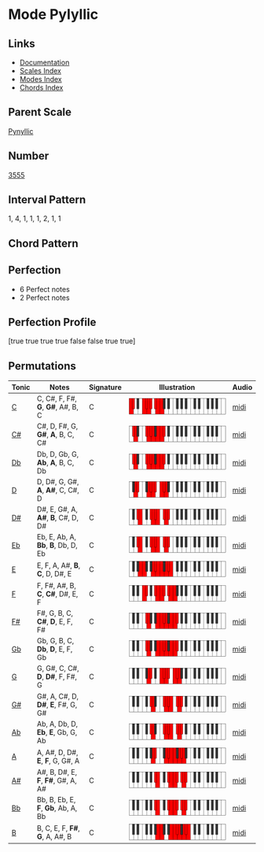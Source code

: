 # Mode Pylyllic

## Links

- [Documentation](index.md)
- [Scales Index](Scales.md)
- [Modes Index](Modes.md)
- [Chords Index](Chords.md)

## Parent Scale

[Pynyllic](ScalePynyllic.md)

## Number

[3555](https://ianring.com/musictheory/scales/3555)

## Interval Pattern

1, 4, 1, 1, 1, 2, 1, 1

## Chord Pattern



## Perfection

- 6 Perfect notes
- 2 Perfect notes

## Perfection Profile

[true true true true false false true true]

## Permutations

| Tonic | Notes | Signature | Illustration | Audio |
|-------|-------|-----------|--------------|-------|
| [C](ModeCNaturalPylyllic.md) | C, C#, F, F#, **G**, **G#**, A#, B, C | C | ![CNaturalPylyllic](ModeCNaturalPylyllic.png) | [midi](https://github.com/edipermadi/music/blob/main/docs/ModeCNaturalPylyllic.mid?raw=true) |
| [C#](ModeCSharpPylyllic.md) | C#, D, F#, G, **G#**, **A**, B, C, C# | C | ![CSharpPylyllic](ModeCSharpPylyllic.png) | [midi](https://github.com/edipermadi/music/blob/main/docs/ModeCSharpPylyllic.mid?raw=true) |
| [Db](ModeDFlatPylyllic.md) | Db, D, Gb, G, **Ab**, **A**, B, C, Db | C | ![DFlatPylyllic](ModeDFlatPylyllic.png) | [midi](https://github.com/edipermadi/music/blob/main/docs/ModeDFlatPylyllic.mid?raw=true) |
| [D](ModeDNaturalPylyllic.md) | D, D#, G, G#, **A**, **A#**, C, C#, D | C | ![DNaturalPylyllic](ModeDNaturalPylyllic.png) | [midi](https://github.com/edipermadi/music/blob/main/docs/ModeDNaturalPylyllic.mid?raw=true) |
| [D#](ModeDSharpPylyllic.md) | D#, E, G#, A, **A#**, **B**, C#, D, D# | C | ![DSharpPylyllic](ModeDSharpPylyllic.png) | [midi](https://github.com/edipermadi/music/blob/main/docs/ModeDSharpPylyllic.mid?raw=true) |
| [Eb](ModeEFlatPylyllic.md) | Eb, E, Ab, A, **Bb**, **B**, Db, D, Eb | C | ![EFlatPylyllic](ModeEFlatPylyllic.png) | [midi](https://github.com/edipermadi/music/blob/main/docs/ModeEFlatPylyllic.mid?raw=true) |
| [E](ModeENaturalPylyllic.md) | E, F, A, A#, **B**, **C**, D, D#, E | C | ![ENaturalPylyllic](ModeENaturalPylyllic.png) | [midi](https://github.com/edipermadi/music/blob/main/docs/ModeENaturalPylyllic.mid?raw=true) |
| [F](ModeFNaturalPylyllic.md) | F, F#, A#, B, **C**, **C#**, D#, E, F | C | ![FNaturalPylyllic](ModeFNaturalPylyllic.png) | [midi](https://github.com/edipermadi/music/blob/main/docs/ModeFNaturalPylyllic.mid?raw=true) |
| [F#](ModeFSharpPylyllic.md) | F#, G, B, C, **C#**, **D**, E, F, F# | C | ![FSharpPylyllic](ModeFSharpPylyllic.png) | [midi](https://github.com/edipermadi/music/blob/main/docs/ModeFSharpPylyllic.mid?raw=true) |
| [Gb](ModeGFlatPylyllic.md) | Gb, G, B, C, **Db**, **D**, E, F, Gb | C | ![GFlatPylyllic](ModeGFlatPylyllic.png) | [midi](https://github.com/edipermadi/music/blob/main/docs/ModeGFlatPylyllic.mid?raw=true) |
| [G](ModeGNaturalPylyllic.md) | G, G#, C, C#, **D**, **D#**, F, F#, G | C | ![GNaturalPylyllic](ModeGNaturalPylyllic.png) | [midi](https://github.com/edipermadi/music/blob/main/docs/ModeGNaturalPylyllic.mid?raw=true) |
| [G#](ModeGSharpPylyllic.md) | G#, A, C#, D, **D#**, **E**, F#, G, G# | C | ![GSharpPylyllic](ModeGSharpPylyllic.png) | [midi](https://github.com/edipermadi/music/blob/main/docs/ModeGSharpPylyllic.mid?raw=true) |
| [Ab](ModeAFlatPylyllic.md) | Ab, A, Db, D, **Eb**, **E**, Gb, G, Ab | C | ![AFlatPylyllic](ModeAFlatPylyllic.png) | [midi](https://github.com/edipermadi/music/blob/main/docs/ModeAFlatPylyllic.mid?raw=true) |
| [A](ModeANaturalPylyllic.md) | A, A#, D, D#, **E**, **F**, G, G#, A | C | ![ANaturalPylyllic](ModeANaturalPylyllic.png) | [midi](https://github.com/edipermadi/music/blob/main/docs/ModeANaturalPylyllic.mid?raw=true) |
| [A#](ModeASharpPylyllic.md) | A#, B, D#, E, **F**, **F#**, G#, A, A# | C | ![ASharpPylyllic](ModeASharpPylyllic.png) | [midi](https://github.com/edipermadi/music/blob/main/docs/ModeASharpPylyllic.mid?raw=true) |
| [Bb](ModeBFlatPylyllic.md) | Bb, B, Eb, E, **F**, **Gb**, Ab, A, Bb | C | ![BFlatPylyllic](ModeBFlatPylyllic.png) | [midi](https://github.com/edipermadi/music/blob/main/docs/ModeBFlatPylyllic.mid?raw=true) |
| [B](ModeBNaturalPylyllic.md) | B, C, E, F, **F#**, **G**, A, A#, B | C | ![BNaturalPylyllic](ModeBNaturalPylyllic.png) | [midi](https://github.com/edipermadi/music/blob/main/docs/ModeBNaturalPylyllic.mid?raw=true) |
